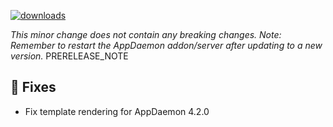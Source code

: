 [![downloads](https://img.shields.io/github/downloads/xaviml/controllerx/VERSION_TAG/total?style=for-the-badge)](http://github.com/xaviml/controllerx/releases/VERSION_TAG)

<!--:warning: This major/minor change contains a breaking change.-->

_This minor change does not contain any breaking changes._
_Note: Remember to restart the AppDaemon addon/server after updating to a new version._
PRERELEASE_NOTE

<!--
## :pencil2: Features
-->

## :hammer: Fixes

- Fix template rendering for AppDaemon 4.2.0

<!--
## :clock2: Performance
-->

<!--
## :scroll: Docs
-->

<!--
## :wrench: Refactor
-->

<!--
## :video_game: New devices

- [TS0044F](https://xaviml.github.io/controllerx/controllers/TS0044F) - add Z2M support
-->
